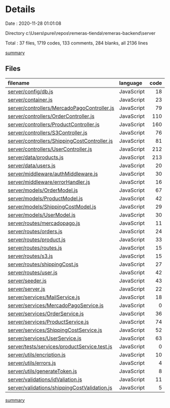 # Details

Date : 2020-11-28 01:01:08

Directory c:\Users\purei\repos\remeras-tienda\remeras-backend\server

Total : 37 files,  1719 codes, 133 comments, 284 blanks, all 2136 lines

[summary](results.md)

## Files
| filename | language | code | comment | blank | total |
| :--- | :--- | ---: | ---: | ---: | ---: |
| [server/config/db.js](/server/config/db.js) | JavaScript | 18 | 1 | 2 | 21 |
| [server/container.js](/server/container.js) | JavaScript | 23 | 0 | 5 | 28 |
| [server/controllers/MercadoPagoController.js](/server/controllers/MercadoPagoController.js) | JavaScript | 79 | 3 | 7 | 89 |
| [server/controllers/OrderController.js](/server/controllers/OrderController.js) | JavaScript | 110 | 22 | 13 | 145 |
| [server/controllers/ProductController.js](/server/controllers/ProductController.js) | JavaScript | 160 | 21 | 23 | 204 |
| [server/controllers/S3Controller.js](/server/controllers/S3Controller.js) | JavaScript | 76 | 9 | 15 | 100 |
| [server/controllers/ShippingCostController.js](/server/controllers/ShippingCostController.js) | JavaScript | 81 | 22 | 11 | 114 |
| [server/controllers/UserController.js](/server/controllers/UserController.js) | JavaScript | 212 | 34 | 29 | 275 |
| [server/data/products.js](/server/data/products.js) | JavaScript | 213 | 0 | 7 | 220 |
| [server/data/users.js](/server/data/users.js) | JavaScript | 20 | 0 | 3 | 23 |
| [server/middleware/authMiddleware.js](/server/middleware/authMiddleware.js) | JavaScript | 30 | 0 | 7 | 37 |
| [server/middleware/errorHandler.js](/server/middleware/errorHandler.js) | JavaScript | 16 | 0 | 4 | 20 |
| [server/models/OrderModel.js](/server/models/OrderModel.js) | JavaScript | 67 | 0 | 15 | 82 |
| [server/models/ProductModel.js](/server/models/ProductModel.js) | JavaScript | 42 | 0 | 5 | 47 |
| [server/models/ShippingCostModel.js](/server/models/ShippingCostModel.js) | JavaScript | 29 | 0 | 6 | 35 |
| [server/models/UserModel.js](/server/models/UserModel.js) | JavaScript | 30 | 3 | 8 | 41 |
| [server/routes/mercadopago.js](/server/routes/mercadopago.js) | JavaScript | 11 | 0 | 5 | 16 |
| [server/routes/orders.js](/server/routes/orders.js) | JavaScript | 24 | 0 | 8 | 32 |
| [server/routes/product.js](/server/routes/product.js) | JavaScript | 33 | 0 | 10 | 43 |
| [server/routes/routes.js](/server/routes/routes.js) | JavaScript | 15 | 0 | 4 | 19 |
| [server/routes/s3.js](/server/routes/s3.js) | JavaScript | 15 | 0 | 7 | 22 |
| [server/routes/shippingCost.js](/server/routes/shippingCost.js) | JavaScript | 27 | 0 | 9 | 36 |
| [server/routes/user.js](/server/routes/user.js) | JavaScript | 42 | 0 | 12 | 54 |
| [server/seeder.js](/server/seeder.js) | JavaScript | 43 | 0 | 6 | 49 |
| [server/server.js](/server/server.js) | JavaScript | 22 | 0 | 6 | 28 |
| [server/services/MailService.js](/server/services/MailService.js) | JavaScript | 18 | 0 | 4 | 22 |
| [server/services/MercadoPagoService.js](/server/services/MercadoPagoService.js) | JavaScript | 0 | 0 | 2 | 2 |
| [server/services/OrderService.js](/server/services/OrderService.js) | JavaScript | 36 | 0 | 5 | 41 |
| [server/services/ProductService.js](/server/services/ProductService.js) | JavaScript | 74 | 0 | 12 | 86 |
| [server/services/ShippingCostService.js](/server/services/ShippingCostService.js) | JavaScript | 52 | 0 | 8 | 60 |
| [server/services/UserService.js](/server/services/UserService.js) | JavaScript | 63 | 0 | 9 | 72 |
| [server/tests/services/productService.test.js](/server/tests/services/productService.test.js) | JavaScript | 0 | 13 | 4 | 17 |
| [server/utils/encription.js](/server/utils/encription.js) | JavaScript | 10 | 5 | 2 | 17 |
| [server/utils/errors.js](/server/utils/errors.js) | JavaScript | 4 | 0 | 2 | 6 |
| [server/utils/generateToken.js](/server/utils/generateToken.js) | JavaScript | 8 | 0 | 4 | 12 |
| [server/validations/idValiation.js](/server/validations/idValiation.js) | JavaScript | 11 | 0 | 2 | 13 |
| [server/validations/shippingCostValidation.js](/server/validations/shippingCostValidation.js) | JavaScript | 5 | 0 | 3 | 8 |

[summary](results.md)